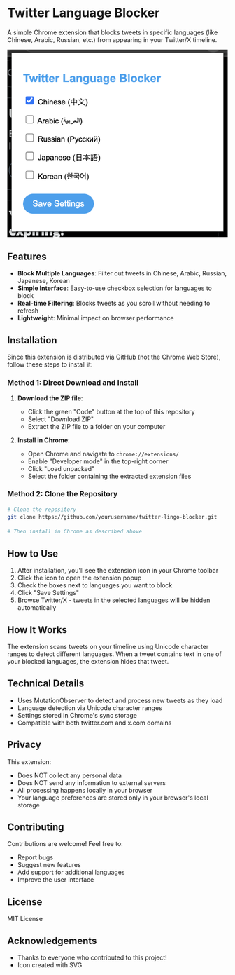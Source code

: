 # Twitter Language Blocker

A simple Chrome extension that blocks tweets in specific languages (like Chinese, Arabic, Russian, etc.) from appearing in your Twitter/X timeline.

![Twitter Language Blocker](screenshots/preview.png)

## Features

- **Block Multiple Languages**: Filter out tweets in Chinese, Arabic, Russian, Japanese, Korean
- **Simple Interface**: Easy-to-use checkbox selection for languages to block
- **Real-time Filtering**: Blocks tweets as you scroll without needing to refresh
- **Lightweight**: Minimal impact on browser performance

## Installation

Since this extension is distributed via GitHub (not the Chrome Web Store), follow these steps to install it:

### Method 1: Direct Download and Install

1. **Download the ZIP file**:
   - Click the green "Code" button at the top of this repository
   - Select "Download ZIP"
   - Extract the ZIP file to a folder on your computer

2. **Install in Chrome**:
   - Open Chrome and navigate to `chrome://extensions/`
   - Enable "Developer mode" in the top-right corner
   - Click "Load unpacked"
   - Select the folder containing the extracted extension files

### Method 2: Clone the Repository

```bash
# Clone the repository
git clone https://github.com/yourusername/twitter-lingo-blocker.git

# Then install in Chrome as described above
```

## How to Use

1. After installation, you'll see the extension icon in your Chrome toolbar
2. Click the icon to open the extension popup
3. Check the boxes next to languages you want to block
4. Click "Save Settings"
5. Browse Twitter/X - tweets in the selected languages will be hidden automatically

## How It Works

The extension scans tweets on your timeline using Unicode character ranges to detect different languages. When a tweet contains text in one of your blocked languages, the extension hides that tweet.

## Technical Details

- Uses MutationObserver to detect and process new tweets as they load
- Language detection via Unicode character ranges
- Settings stored in Chrome's sync storage
- Compatible with both twitter.com and x.com domains

## Privacy

This extension:
- Does NOT collect any personal data
- Does NOT send any information to external servers
- All processing happens locally in your browser
- Your language preferences are stored only in your browser's local storage

## Contributing

Contributions are welcome! Feel free to:
- Report bugs
- Suggest new features
- Add support for additional languages
- Improve the user interface

## License

MIT License

## Acknowledgements

- Thanks to everyone who contributed to this project!
- Icon created with SVG 